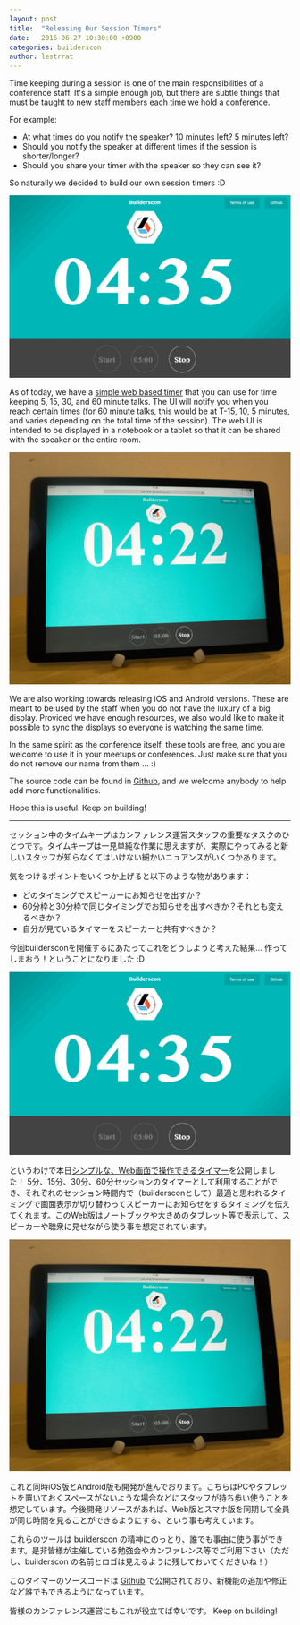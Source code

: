 ```yaml
---
layout: post
title:  "Releasing Our Session Timers"
date:   2016-06-27 10:30:00 +0900
categories: builderscon
author: lestrrat
---
```


Time keeping during a session is one of the main responsibilities of a conference staff. It's a simple enough job, but there are subtle things that must be taught to new staff members each time we hold a conference.

For example:
* At what times do you notify the speaker? 10 minutes left? 5 minutes left?
* Should you notify the speaker at different times if the session is shorter/longer?
* Should you share your timer with the speaker so they can see it?

So naturally we decided to build our own session timers :D

![](/assets/images/2016-06/web-timer.png)

As of today, we have a [simple web based timer](http://web.timer.builderscon.io) that you can use for time keeping 5, 15, 30, and 60 minute talks. The UI will notify you when you reach certain times (for 60 minute talks, this would be at T-15, 10, 5 minutes, and varies depending on the total time of the session). The web UI is intended to be displayed in a notebook or a tablet so that it can be shared with the speaker or the entire room.

![](/assets/images/2016-06/web-timer-ipad.jpeg)

We are also working towards releasing iOS and Android versions. These are meant to be used by the staff when you do not have the luxury of a big display. Provided we have enough resources, we also would like to make it possible to sync the displays so everyone is watching the same time.

In the same spirit as the conference itself, these tools are free, and you are welcome to use it in your meetups or conferences. Just make sure that you do not remove our name from them ... :)

The source code can be found in [Github](https://github.com/builderscon/session-timer), and we welcome anybody to help add more functionalities.

Hope this is useful. Keep on building!

---

セッション中のタイムキープはカンファレンス運営スタッフの重要なタスクのひとつです。タイムキープは一見単純な作業に思えますが、実際にやってみると新しいスタッフが知らなくてはいけない細かいニュアンスがいくつかあります。

気をつけるポイントをいくつか上げると以下のような物があります：
* どのタイミングでスピーカーにお知らせを出すか？
* 60分枠と30分枠で同じタイミングでお知らせを出すべきか？それとも変えるべきか？
* 自分が見ているタイマーをスピーカーと共有すべきか？

今回buildersconを開催するにあたってこれをどうしようと考えた結果… 作ってしまおう！ということになりました :D

![](/assets/images/2016-06/web-timer.png)

というわけで本日[シンプルな、Web画面で操作できるタイマー](http://web.timer.builderscon.io)を公開しました！ 5分、15分、30分、60分セッションのタイマーとして利用することができ、それぞれのセッション時間内で（buildersconとして）最適と思われるタイミングで画面表示が切り替わってスピーカーにお知らせをするタイミングを伝えてくれます。このWeb版はノートブックや大きめのタブレット等で表示して、スピーカーや聴衆に見せながら使う事を想定されています。

![](/assets/images/2016-06/web-timer-ipad.jpeg)

これと同時iOS版とAndroid版も開発が進んでおります。こちらはPCやタブレットを置いておくスペースがないような場合などにスタッフが持ち歩い使うことを想定しています。今後開発リソースがあれば、Web版とスマホ版を同期して全員が同じ時間を見ることができるようにする、という事も考えています。

これらのツールは builderscon の精神にのっとり、誰でも事由に使う事ができます。是非皆様が主催している勉強会やカンファレンス等でご利用下さい（ただし、builderscon の名前とロゴは見えるように残しておいてくださいね！）

このタイマーのソースコードは [Github](https://github.com/builderscon/session-timer) で公開されており、新機能の追加や修正など誰でもできるようになっています。

皆様のカンファレンス運営にもこれが役立てば幸いです。
Keep on building!


